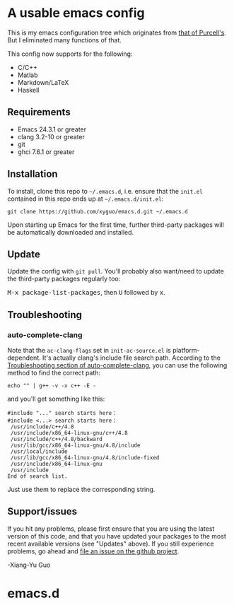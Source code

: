 # A usable emacs config

This is my emacs configuration tree which originates from [that of Purcell's](https://github.com/purcell/emacs.d). But I eliminated many functions of that.

This config now supports for the following:

* C/C++
* Matlab
* Markdown/LaTeX
* Haskell

## Requirements
* Emacs 24.3.1 or greater
* clang 3.2-10 or greater
* git
* ghci 7.6.1 or greater

## Installation
To install, clone this repo to `~/.emacs.d`, i.e. ensure that the
`init.el` contained in this repo ends up at `~/.emacs.d/init.el`:

```
git clone https://github.com/xyguo/emacs.d.git ~/.emacs.d
```

Upon starting up Emacs for the first time, further third-party
packages will be automatically downloaded and installed.

## Update

Update the config with `git pull`. You'll probably also want/need to update
the third-party packages regularly too:

<kbd>M-x package-list-packages</kbd>, then <kbd>U</kbd> followed by <kbd>x</kbd>.

## Troubleshooting

### auto-complete-clang
Note that the `ac-clang-flags` set in `init-ac-source.el` is platform-dependent. It's actually clang's include file search path. According to the [Troubleshooting section of auto-complete-clang](https://github.com/brianjcj/auto-complete-clang), you can use the following method to find the correct path:

```
echo "" | g++ -v -x c++ -E -
```

and you'll get something like this:

```
#include "..." search starts here：
#include <...> search starts here：
 /usr/include/c++/4.8
 /usr/include/x86_64-linux-gnu/c++/4.8
 /usr/include/c++/4.8/backward
 /usr/lib/gcc/x86_64-linux-gnu/4.8/include
 /usr/local/include
 /usr/lib/gcc/x86_64-linux-gnu/4.8/include-fixed
 /usr/include/x86_64-linux-gnu
 /usr/include
End of search list.
```
Just use them to replace the corresponding string.

## Support/issues
If you hit any problems, please first ensure that you are using the latest version of this code, and that you have updated your packages to the most recent available versions (see "Updates" above). If you still experience problems, go ahead and [file an issue on the github project](https://github.com/xyguo/emacs.d/issues).

-Xiang-Yu Guo
# emacs.d
